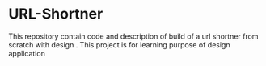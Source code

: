 # URL-Shortner
This repository contain code and description of build of a url shortner from scratch with design . This project is for learning purpose of design application 
